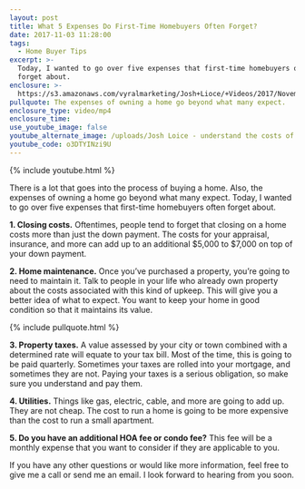 ```yaml
---
layout: post
title: What 5 Expenses Do First-Time Homebuyers Often Forget?
date: 2017-11-03 11:28:00
tags:
  - Home Buyer Tips
excerpt: >-
  Today, I wanted to go over five expenses that first-time homebuyers often
  forget about.
enclosure: >-
  https://s3.amazonaws.com/vyralmarketing/Josh+Lioce/+Videos/2017/November/Milford+MA+Real+Estate+Agent-+What+5+Expenses+Do+First-Time+Homebuyers+Often+Forget%253F.mp4
pullquote: The expenses of owning a home go beyond what many expect.
enclosure_type: video/mp4
enclosure_time:
use_youtube_image: false
youtube_alternate_image: /uploads/Josh Loice - understand the costs of a home.jpg
youtube_code: o3DTYINzi9U
---
```


{% include youtube.html %}

There is a lot that goes into the process of buying a home. Also, the expenses of owning a home go beyond what many expect. Today, I wanted to go over five expenses that first-time homebuyers often forget about.

**1\. Closing costs.** Oftentimes, people tend to forget that closing on a home costs more than just the down payment. The costs for your appraisal, insurance, and more can add up to an additional $5,000 to $7,000 on top of your down payment.

**2\. Home maintenance.** Once you’ve purchased a property, you’re going to need to maintain it. Talk to people in your life who already own property about the costs associated with this kind of upkeep. This will give you a better idea of what to expect. You want to keep your home in good condition so that it maintains its value.

{% include pullquote.html %}

**3\. Property taxes.** A value assessed by your city or town combined with a determined rate will equate to your tax bill. Most of the time, this is going to be paid quarterly. Sometimes your taxes are rolled into your mortgage, and sometimes they are not. Paying your taxes is a serious obligation, so make sure you understand and pay them.

**4\. Utilities.** Things like gas, electric, cable, and more are going to add up. They are not cheap. The cost to run a home is going to be more expensive than the cost to run a small apartment.

**5\. Do you have an additional HOA fee or condo fee?** This fee will be a monthly expense that you want to consider if they are applicable to you.

If you have any other questions or would like more information, feel free to give me a call or send me an email. I look forward to hearing from you soon.